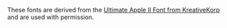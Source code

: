 These fonts are derived from the [Ultimate Apple II Font from KreativeKorp](https://www.kreativekorp.com/software/fonts/apple2.shtml) and are used with permission.
